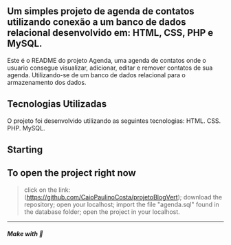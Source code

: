 ## Um simples projeto de agenda de contatos utilizando conexão a um banco de dados relacional desenvolvido em: HTML, CSS, PHP e MySQL.

Este é o README do projeto Agenda, uma agenda de contatos onde o usuario consegue visualizar, adicionar, editar e remover contatos de sua agenda. Utilizando-se de um banco de dados relacional para o armazenamento dos dados.

## Tecnologias Utilizadas
O projeto foi desenvolvido utilizando as seguintes tecnologias:
HTML.
CSS.
PHP.
MySQL.

## Starting 

## To open the project right now
> click on the link: (https://github.com/CaioPaulinoCosta/projetoBlogVert);
> download the repository;
> open your localhost;
> import the file "agenda.sql" found in the database folder;
> open the project in your localhost.

--- 

##### Make with 🧠
